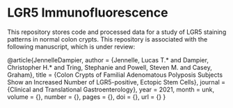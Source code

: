 # LGR5 Immunofluorescence

This repository stores code and processed data for a study of LGR5 staining patterns in normal colon crypts. This repository is associated with the following manuscript, which is under review:

@article{JennelleDampier,
  author = {Jennelle, Lucas T.* and Dampier, Christopher H.* and Tring, Stephanie and Powell, Steven M. and Casey, Graham},
  title = {Colon Crypts of Familial Adenomatous Polyposis Subjects Show an Increased Number of LGR5-positive, Ectopic Stem Cells},
  journal = {Clinical and Translational Gastroenterology},
  year = 2021,
  month = unk,
  volume = {},
  number = {},
  pages = {},
  doi = {},
  url = {}
}
